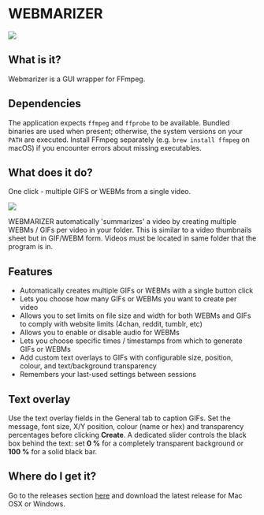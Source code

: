 # WEBMARIZER

![](https://i.imgur.com/3PQKmFq.png)


## What is it?

Webmarizer is a GUI wrapper for FFmpeg.

## Dependencies

The application expects `ffmpeg` and `ffprobe` to be available. Bundled
binaries are used when present; otherwise, the system versions on your `PATH`
are executed. Install FFmpeg separately (e.g. `brew install ffmpeg` on macOS)
if you encounter errors about missing executables.

## What does it do?

One click - multiple GIFS or WEBMs from a single video.

![](https://i.imgur.com/cFoMwoj.gif)

WEBMARIZER automatically 'summarizes' a video by creating multiple WEBMs / GIFs per video in your folder. This is similar to a video thumbnails sheet but in GIF/WEBM form. Videos must be located in same folder that the program is in. 

## Features
- Automatically creates multiple GIFs or WEBMs with a single button click
- Lets you choose how many GIFs or WEBMs you want to create per video 
- Allows you to set limits on file size and width for both WEBMs and GIFs to comply with website limits (4chan, reddit, tumblr, etc)
- Allows you to enable or disable audio for WEBMs
- Lets you choose specific times / timestamps from which to generate GIFs or WEBMs
- Add custom text overlays to GIFs with configurable size, position, colour, and text/background transparency
- Remembers your last-used settings between sessions

## Text overlay

Use the text overlay fields in the General tab to caption GIFs. Set the
message, font size, X/Y position, colour (name or hex) and transparency
percentages before clicking **Create**. A dedicated slider controls the
black box behind the text: set **0 %** for a completely transparent
background or **100 %** for a solid black bar.

## Where do I get it?

Go to the releases section [here](https://github.com/nyavramov/WEBMARIZER/releases) and download the latest release for Mac OSX or Windows.
